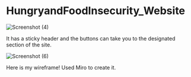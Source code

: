# HungryandFoodInsecurity_Website

![Screenshot (4)](https://user-images.githubusercontent.com/102266055/210653597-bedc163d-6442-45fa-b739-57fe4cbef834.png)

It has a sticky header and the buttons can take you to the designated section of the site.

![Screenshot (6)](https://user-images.githubusercontent.com/102266055/211097773-7d2bde8c-7837-4245-8650-e28537bb6c21.png)

Here is my wireframe! Used Miro to create it.

